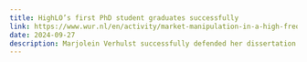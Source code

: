 ```yaml
---
title: HighLO’s first PhD student graduates successfully
link: https://www.wur.nl/en/activity/market-manipulation-in-a-high-frequency-context-colliding-particle-physics-tools-and-financial-market-data.htm
date: 2024-09-27
description: Marjolein Verhulst successfully defended her dissertation entitled 'Market manipulation in a high-frequency context: colliding particle physics tools and financial market data'.
---
```

